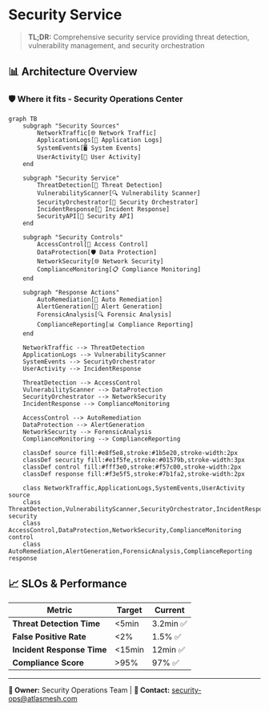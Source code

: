 # Security Service

> **TL;DR:** Comprehensive security service providing threat detection, vulnerability management, and security orchestration

## 📊 **Architecture Overview**

### 🛡️ **Where it fits** - Security Operations Center
```mermaid
graph TB
    subgraph "Security Sources"
        NetworkTraffic[🌐 Network Traffic]
        ApplicationLogs[📝 Application Logs]
        SystemEvents[🖥️ System Events]
        UserActivity[👤 User Activity]
    end
    
    subgraph "Security Service"
        ThreatDetection[🚨 Threat Detection]
        VulnerabilityScanner[🔍 Vulnerability Scanner]
        SecurityOrchestrator[🎯 Security Orchestrator]
        IncidentResponse[🚨 Incident Response]
        SecurityAPI[🔐 Security API]
    end
    
    subgraph "Security Controls"
        AccessControl[🔐 Access Control]
        DataProtection[🛡️ Data Protection]
        NetworkSecurity[🌐 Network Security]
        ComplianceMonitoring[📋 Compliance Monitoring]
    end
    
    subgraph "Response Actions"
        AutoRemediation[🤖 Auto Remediation]
        AlertGeneration[🚨 Alert Generation]
        ForensicAnalysis[🔍 Forensic Analysis]
        ComplianceReporting[📊 Compliance Reporting]
    end
    
    NetworkTraffic --> ThreatDetection
    ApplicationLogs --> VulnerabilityScanner
    SystemEvents --> SecurityOrchestrator
    UserActivity --> IncidentResponse
    
    ThreatDetection --> AccessControl
    VulnerabilityScanner --> DataProtection
    SecurityOrchestrator --> NetworkSecurity
    IncidentResponse --> ComplianceMonitoring
    
    AccessControl --> AutoRemediation
    DataProtection --> AlertGeneration
    NetworkSecurity --> ForensicAnalysis
    ComplianceMonitoring --> ComplianceReporting
    
    classDef source fill:#e8f5e8,stroke:#1b5e20,stroke-width:2px
    classDef security fill:#e1f5fe,stroke:#01579b,stroke-width:3px
    classDef control fill:#fff3e0,stroke:#f57c00,stroke-width:2px
    classDef response fill:#f3e5f5,stroke:#7b1fa2,stroke-width:2px
    
    class NetworkTraffic,ApplicationLogs,SystemEvents,UserActivity source
    class ThreatDetection,VulnerabilityScanner,SecurityOrchestrator,IncidentResponse,SecurityAPI security
    class AccessControl,DataProtection,NetworkSecurity,ComplianceMonitoring control
    class AutoRemediation,AlertGeneration,ForensicAnalysis,ComplianceReporting response
```

## 📈 **SLOs & Performance**

| Metric | Target | Current |
|--------|--------|---------|
| **Threat Detection Time** | <5min | 3.2min ✅ |
| **False Positive Rate** | <2% | 1.5% ✅ |
| **Incident Response Time** | <15min | 12min ✅ |
| **Compliance Score** | >95% | 97% ✅ |

---

**🎯 Owner:** Security Operations Team | **📧 Contact:** security-ops@atlasmesh.com

